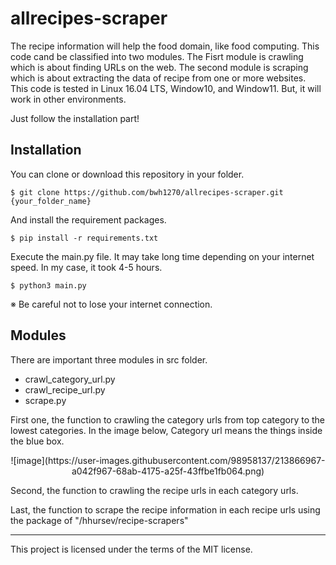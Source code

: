 # allrecipes-scraper
The recipe information will help the food domain, like food computing.
This code cand be classified into two modules. The Fisrt module is crawling which is about finding URLs on the web. The second module is scraping which is about extracting the data of recipe from one or more websites. This code is tested in Linux 16.04 LTS, Window10, and Window11. But, it will work in other environments. 


Just follow the installation part!



## Installation
You can clone or download this repository in your folder.
```
$ git clone https://github.com/bwh1270/allrecipes-scraper.git {your_folder_name}
```


And install the requirement packages.
```
$ pip install -r requirements.txt
```


Execute the main.py file. It may take long time depending on your internet speed. In my case, it took 4-5 hours.
```
$ python3 main.py
```
※ Be careful not to lose your internet connection.




## Modules
There are important three modules in src folder.
+ crawl_category_url.py
+ crawl_recipe_url.py
+ scrape.py



First one, the function to crawling the category urls from top category to the lowest categories. In the image below, Category url means the things inside the blue box.
<div align="center">
![image](https://user-images.githubusercontent.com/98958137/213866967-a042f967-68ab-4175-a25f-43ffbe1fb064.png)
</div>


Second, the function to crawling the recipe urls in each category urls.


Last, the function to scrape the recipe information in each recipe urls using the package of "/hhursev/recipe-scrapers"




--- 
This project is licensed under the terms of the MIT license.
